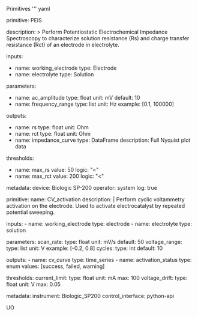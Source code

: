 Primitives
'''
yaml

primitive: PEIS

description: >
  Perform Potentiostatic Electrochemical Impedance Spectroscopy to characterize
  solution resistance (Rs) and charge transfer resistance (Rct) of an electrode in electrolyte.

inputs:
  - name: working_electrode
    type: Electrode
  - name: electrolyte
    type: Solution

parameters:
  - name: ac_amplitude
    type: float
    unit: mV
    default: 10
  - name: frequency_range
    type: list
    unit: Hz
    example: [0.1, 100000]

outputs:
  - name: rs
    type: float
    unit: Ohm
  - name: rct
    type: float
    unit: Ohm
  - name: impedance_curve
    type: DataFrame
    description: Full Nyquist plot data

thresholds:
  - name: max_rs
    value: 50
    logic: "<"
  - name: max_rct
    value: 200
    logic: "<"

metadata:
  device: Biologic SP-200
  operator: system
  log: true

primitive:
  name: CV_activation
  description: |
    Perform cyclic voltammetry activation on the electrode.
    Used to activate electrocatalyst by repeated potential sweeping.

  inputs:
    - name: working_electrode
      type: electrode
    - name: electrolyte
      type: solution

  parameters:
    scan_rate:
      type: float
      unit: mV/s
      default: 50
    voltage_range:
      type: list
      unit: V
      example: [-0.2, 0.8]
    cycles:
      type: int
      default: 10

  outputs:
    - name: cv_curve
      type: time_series
    - name: activation_status
      type: enum
      values: [success, failed, warning]

  thresholds:
    current_limit:
      type: float
      unit: mA
      max: 100
    voltage_drift:
      type: float
      unit: V
      max: 0.05

  metadata:
    instrument: Biologic_SP200
    control_interface: python-api


UO

